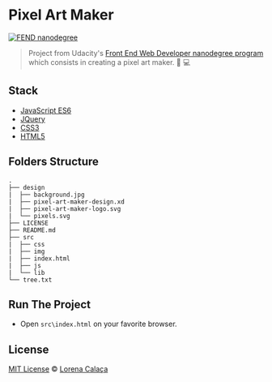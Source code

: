 # Pixel Art Maker

[![FEND nanodegree](https://img.shields.io/badge/udacity-FEND-02b3e4.svg?style=flat-square)](https://udacity.com/course/front-end-web-developer-nanodegree--nd001/)

> Project from Udacity's [Front End Web Developer nanodegree program](https://udacity.com/course/front-end-web-developer-nanodegree--nd001/) which consists in creating a pixel art maker. :art: :computer:

## Stack

- [JavaScript ES6](http://es6-features.org)
- [JQuery](https://jquery.com/)
- [CSS3](https://developer.mozilla.org/en-US/docs/Web/CSS/CSS3)
- [HTML5](https://developer.mozilla.org/pt-BR/docs/Web/HTML/HTML5)

## Folders Structure

```
.
├── design
|  ├── background.jpg
|  ├── pixel-art-maker-design.xd
|  ├── pixel-art-maker-logo.svg
|  └── pixels.svg
├── LICENSE
├── README.md
├── src
|  ├── css
|  ├── img
|  ├── index.html
|  ├── js
|  └── lib
└── tree.txt
```

## Run The Project

- Open `src\index.html` on your favorite browser.

## License
[MIT License](https://github.com/calaca/fend-pixel-art-maker/blob/master/LICENSE) © [Lorena Calaça](http://calaca.github.io/)
